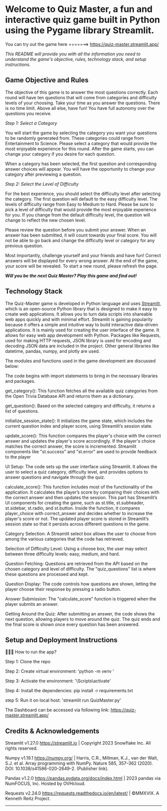 # Welcome to Quiz Master, a fun and interactive quiz game built in Python using the Pygame library Streamlit. 

You can try out the game here =======> https://quiz-master.streamlit.app/ 

<i> This README will provide you with all the information you need to understand the game's objective, rules, technology stack, and setup instructions. </i> 

## Game Objective and Rules 

The objective of this game is to answer the most questions correctly. Each round will have ten questions that will come from categories and difficulty levels of your choosing. Take your time as you answer the questions. There is no time limit. Above all else, have fun! You have full autonomy over the questions you receive. 
		
<i> Step 1: Select a Category </i>

You will start the game by selecting the category you want your questions to be randomly generated from. These categories could range from Entertainment to Science. Please select a category that would provide the most enjoyable experience for this round. After the game starts, you can change your category if you desire for each question. 

When a category has been selected, the first question and corresponding answer choices will appear. You will have the opportunity to change your category after previewing a question. 

<i> Step 2: Select the Level of Difficulty </i> 

For the best experience, you should select the difficulty level after selecting the category. The first question will default to the easy difficulty level. The levels of difficulty range from Easy to Medium to Hard. Please be sure to pick a level of difficulty that would provide the most enjoyable experience for you. If you change from the default difficulty level, the question will change to reflect the new chosen level. 

Please review the question before you submit your answer. When an answer has been submitted, it will count towards your final score. You will not be able to go back and change the difficulty level or category for any previous question. 

Most importantly, challenge yourself and your friends and have fun! Correct answers will be displayed for every wrong answer. At the end of the game, your score will be revealed. To start a new round, please refresh the page. 

<i> <b> Will you be the next Quiz Master? Play this game and find out!  </b> </i> 



## Technology Stack 

The Quiz-Master game is developed in Python language and uses [Streamlit](https://streamlit.io/), which is an open-source Python library that is designed to make it easy to create web applications. It allows you to turn data scripts into shareable web apps quickly and with minimal effort. Streamlit is gaining popularity because it offers a simple and intuitive way to build interactive data-driven applications. It is mainly used for creating the user interface of the game. It allows for easy web app development with Python. Packages like Requests, used for making HTTP requests, JSON library is used for encoding and decoding JSON data are included in the project. Other general libraries like datetime, pandas, numpy, and plotly are used. 

The modules and functions used in the game development are discussed below:

The code begins with import statements to bring in the necessary libraries and packages.

get_category(): This function fetches all the available quiz categories from the Open Trivia Database API and returns them as a dictionary.

get_question(): Based on the selected category and difficulty, it returns a list of questions.

initialize_session_state(): It initializes the game state, which includes the current question index and player score, using Streamlit’s session state.

update_score(): This function compares the player's choice with the correct answer and updates the player's score accordingly. If the player's choice matches the correct answer, the score is incremented. Streamlit components like "st.success" and "st.error" are used to provide feedback to the player

UI Setup: The code sets up the user interface using Streamlit. It allows the user to select a quiz category, difficulty level, and provides options to answer questions and navigate through the quiz.

calculate_score(): This function includes most of the functionality of the application. It calculates the player’s score by comparing their choices with the correct answer and then updates the session. This part has Streamlit’s UI components for creating the game, such as st.title, st.subheader, st.sidebar, st.radio, and st.button. Inside the function, it compares player_choice with correct_answer and decides whether to increase the player's score or not. The updated player score is stored in Streamlit’s session state so that it persists across different questions in the game.

Category Selection: A Streamlit select box allows the user to choose from among the various categories that the code has retrieved.

Selection of Difficulty Level: Using a choose box, the user may select between three difficulty levels: easy, medium, and hard.

Question Fetching: Questions are retrieved from the API based on the chosen category and level of difficulty. The "quiz_questions" list is where these questions are processed and kept.

Question Display: The code controls how questions are shown, letting the player choose their response by pressing a radio button.

Answer Submission: The "calculate_score" function is triggered when the player submits an answer.

Getting Around the Quiz: After submitting an answer, the code shows the next question, allowing players to move around the quiz. The quiz ends and the final score is shown once every question has been answered.



## Setup and Deployment Instructions 

👨🏻‍💻 How to run the app? 

Step 1: Clone the repo 

Step 2: Create virtual environment: 'python -m venv ' 

Step 3: Activate the environment: '\Scripts\activate' 

Step 4: Install the dependencies: pip install -r requirements.txt 

step 5: Run it on local host: 'streamlit run QuizMaster.py' 

The Dashboard can be accessed via following link: https://quiz-master.streamlit.app/

## Credits & Acknowledgements

Streamlit v1.27.0
https://streamlit.io | Copyright 2023 Snowflake Inc. All rights reserved.

Numpy v1.19.1
https://numpy.org/ | Harris, C.R., Millman, K.J., van der Walt, S.J. et al. Array programming with NumPy. Nature 585, 357–362 (2020). DOI: 10.1038/s41586-020-2649-2. (Publisher link).

Pandas v1.2.0
https://pandas.pydata.org/docs/index.html | 2023 pandas via NumFOCUS, Inc. Hosted by OVHcloud.

Requests v2.24.0
https://requests.readthedocs.io/en/latest/ | ©MMXVIX. A Kenneth Reitz Project.


----------------------------------------------------------------------------------------------------